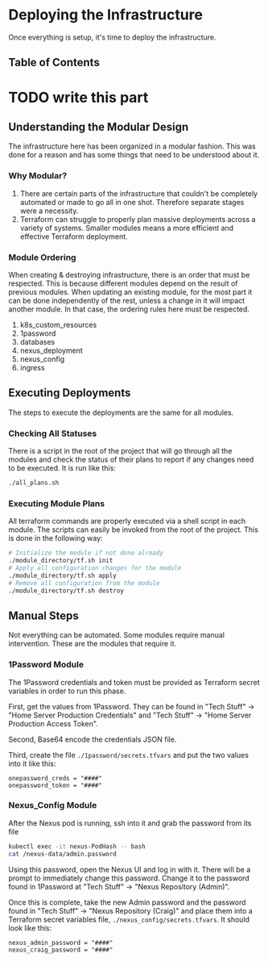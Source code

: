 # Deploying the Infrastructure

Once everything is setup, it's time to deploy the infrastructure.

## Table of Contents
# TODO write this part

## Understanding the Modular Design

The infrastructure here has been organized in a modular fashion. This was done for a reason and has some things that need to be understood about it.

### Why Modular?

1. There are certain parts of the infrastructure that couldn't be completely automated or made to go all in one shot. Therefore separate stages were a necessity.
2. Terraform can struggle to properly plan massive deployments across a variety of systems. Smaller modules means a more efficient and effective Terraform deployment.

### Module Ordering

When creating & destroying infrastructure, there is an order that must be respected. This is because different modules depend on the result of previous modules. When updating an existing module, for the most part it can be done independently of the rest, unless a change in it will impact another module. In that case, the ordering rules here must be respected.

1. k8s_custom_resources
2. 1password
3. databases
4. nexus_deployment
5. nexus_config
6. ingress

## Executing Deployments

The steps to execute the deployments are the same for all modules.

### Checking All Statuses

There is a script in the root of the project that will go through all the modules and check the status of their plans to report if any changes need to be executed. It is run like this:

```bash
./all_plans.sh
```

### Executing Module Plans

All terraform commands are properly executed via a shell script in each module. The scripts can easily be invoked from the root of the project. This is done in the following way:

```bash
# Initialize the module if not done already
./module_directory/tf.sh init
# Apply all configuration changes for the module
./module_directory/tf.sh apply
# Remove all configuration from the module
./module_directory/tf.sh destroy
```

## Manual Steps

Not everything can be automated. Some modules require manual intervention. These are the modules that require it.

### 1Password Module

The 1Password credentials and token must be provided as Terraform secret variables in order to run this phase.

First, get the values from 1Password. They can be found in "Tech Stuff" -> "Home Server Production Credentials" and "Tech Stuff" -> "Home Server Production Access Token".

Second, Base64 encode the credentials JSON file.

Third, create the file `./1password/secrets.tfvars` and put the two values into it like this:

```hcl
onepassword_creds = "####"
onepassword_token = "####"
```

### Nexus_Config Module

After the Nexus pod is running, ssh into it and grab the password from its file

```bash
kubectl exec -it nexus-PodHash -- bash
cat /nexus-data/admin.password
```

Using this password, open the Nexus UI and log in with it. There will be a prompt to immediately change this password. Change it to the password found in 1Password at "Tech Stuff" -> "Nexus Repository (Admin)".

Once this is complete, take the new Admin password and the password found in "Tech Stuff" -> "Nexus Repository (Craig)" and place them into a Terraform secret variables file, `./nexus_config/secrets.tfvars`. It should look like this:

```hcl
nexus_admin_password = "####"
nexus_craig_password = "####"
```